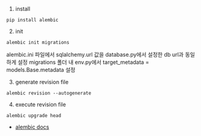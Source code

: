 1. install
```
pip install alembic
```

2. init
```
alembic init migrations
```

alembic.ini 파일에서 sqlalchemy.url 값을 database.py에서 설정한 db url과 동일하게 설정
migrations 폴더 내 env.py에서 target_metadata = models.Base.metadata 설정

3. generate revision file
```
alembic revision --autogenerate
```

4. execute revision file
```
alembic upgrade head
```


- [alembic docs](https://alembic.sqlalchemy.org/en/latest/tutorial.html)
